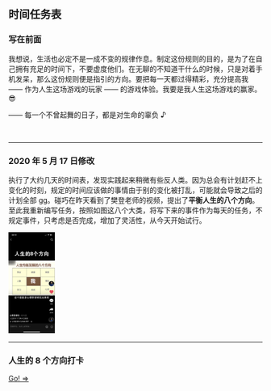 ## 时间任务表

### 写在前面

我想说，生活也必定不是一成不变的规律作息。制定这份规则的目的，是为了在自己拥有充足的时间下，不要虚度他们。在无聊的不知道干什么的时候，只是对着手机发呆，那么这份规则便是指引的方向。要把每一天都过得精彩，充分提高我 —— 作为人生这场游戏的玩家 —— 的游戏体验。我要是我人生这场游戏的赢家。:sunglasses:

—— 每一个不曾起舞的日子，都是对生命的辜负 ♪

<br>

---

### 2020 年 5 月 17 日修改

执行了大约几天的时间表，发现实践起来稍微有些反人类。因为总会有计划赶不上变化的时刻，规定的时间应该做的事情由于别的变化被打乱，可能就会导致之后的计划全部 gg。碰巧在昨天看到了樊登老师的视频，提出了**平衡人生的八个方向**。至此我重新编写任务，按照如图这八个大类，将写下来的事件作为每天的任务，不规定事件，只考虑是否完成，增加了灵活性，从今天开始试行。

<img src='../../assets/images/人生的8个方向.png' height='200' />

---

### 人生的 8 个方向打卡

[Go! =>](./时间任务/2020.06.md)
